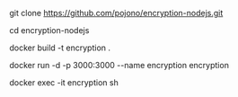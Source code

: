 
git clone https://github.com/pojono/encryption-nodejs.git

cd encryption-nodejs

docker build -t encryption .

docker run -d -p 3000:3000 --name encryption encryption 

docker exec -it encryption sh
